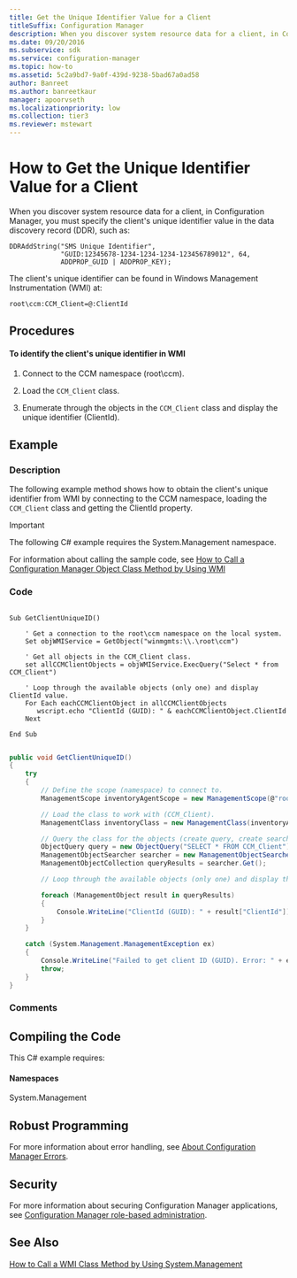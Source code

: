 ```yaml
---
title: Get the Unique Identifier Value for a Client
titleSuffix: Configuration Manager
description: When you discover system resource data for a client, in Configuration Manager, you must specify the client's unique identifier value in the data discovery record (DDR).
ms.date: 09/20/2016
ms.subservice: sdk
ms.service: configuration-manager
ms.topic: how-to
ms.assetid: 5c2a9bd7-9a0f-439d-9238-5bad67a0ad58
author: Banreet
ms.author: banreetkaur
manager: apoorvseth
ms.localizationpriority: low
ms.collection: tier3
ms.reviewer: mstewart
---
```

# How to Get the Unique Identifier Value for a Client
When you discover system resource data for a client, in Configuration Manager, you must specify the client's unique identifier value in the data discovery record (DDR), such as:

```
DDRAddString("SMS Unique Identifier",
             "GUID:12345678-1234-1234-1234-123456789012", 64,
             ADDPROP_GUID | ADDPROP_KEY);
```

 The client's unique identifier can be found in Windows Management Instrumentation (WMI) at:

```
root\ccm:CCM_Client=@:ClientId
```

## Procedures

#### To identify the client's unique identifier in WMI

1.  Connect to the CCM namespace (root\ccm).

2.  Load the `CCM_Client` class.

3.  Enumerate through the objects in the `CCM_Client` class and display the unique identifier (ClientId).

## Example

### Description
 The following example method shows how to obtain the client's unique identifier from WMI by connecting to the CCM namespace, loading the `CCM_Client` class and getting the ClientId property.

> [!IMPORTANT]
>  The following C# example requires the System.Management namespace.

 For information about calling the sample code, see [How to Call a Configuration Manager Object Class Method by Using WMI](../../../../develop/core/understand/how-to-call-a-configuration-manager-object-class-method-by-using-wmi.md)

### Code

```vbs

Sub GetClientUniqueID()

    ' Get a connection to the root\ccm namespace on the local system.
    Set objWMIService = GetObject("winmgmts:\\.\root\ccm")

    ' Get all objects in the CCM_Client class.
    set allCCMClientObjects = objWMIService.ExecQuery("Select * from CCM_Client")

    ' Loop through the available objects (only one) and display ClientId value.
    For Each eachCCMClientObject in allCCMClientObjects
       wscript.echo "ClientId (GUID): " & eachCCMClientObject.ClientId
    Next

End Sub
```

```c#

public void GetClientUniqueID()
{
    try
    {
        // Define the scope (namespace) to connect to.
        ManagementScope inventoryAgentScope = new ManagementScope(@"root\ccm");

        // Load the class to work with (CCM_Client).
        ManagementClass inventoryClass = new ManagementClass(inventoryAgentScope.Path.Path, "CCM_Client", null);

        // Query the class for the objects (create query, create searcher object, execute query).
        ObjectQuery query = new ObjectQuery("SELECT * FROM CCM_Client");
        ManagementObjectSearcher searcher = new ManagementObjectSearcher(inventoryAgentScope, query);
        ManagementObjectCollection queryResults = searcher.Get();

        // Loop through the available objects (only one) and display the ClientId value.

        foreach (ManagementObject result in queryResults)
        {
            Console.WriteLine("ClientId (GUID): " + result["ClientId"]);
        }
    }

    catch (System.Management.ManagementException ex)
    {
        Console.WriteLine("Failed to get client ID (GUID). Error: " + ex.Message);
        throw;
    }
}

```

### Comments

## Compiling the Code
 This C# example requires:

#### Namespaces
 System.Management

## Robust Programming
 For more information about error handling, see [About Configuration Manager Errors](../../../../develop/core/understand/about-configuration-manager-errors.md).

## Security
 For more information about securing Configuration Manager applications, see [Configuration Manager role-based administration](../../../../develop/core/servers/configure/role-based-administration.md).

## See Also
 [How to Call a WMI Class Method by Using System.Management](../../../../develop/core/clients/programming/how-to-call-a-wmi-class-method-by-using-system.management.md)
